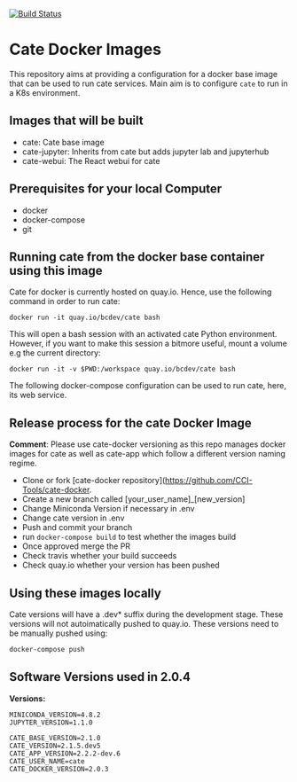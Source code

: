 [![Build Status](https://travis-ci.org/CCI-Tools/cate-docker.svg?branch=master)](https://travis-ci.org/CCI-Tools/cate-docker)

# Cate Docker Images

This repository aims at providing a configuration for a docker base image
that can be used to run cate services. Main aim is to configure `cate` to run in a K8s environment.

## Images that will be built

- cate: Cate base image
- cate-jupyter: Inherits from cate but adds jupyter lab and jupyterhub  
- cate-webui: The React webui for cate

## Prerequisites for your local Computer

- docker
- docker-compose
- git

## Running cate from the docker base container using this image

Cate for docker is currently hosted on quay.io. Hence, use the following
command in order to run cate:

```shell script
docker run -it quay.io/bcdev/cate bash
```

This will open a bash session with an activated cate Python environment. However,
if you want to make this session a bitmore useful, mount a volume e.g the current directory:

```shell script
docker run -it -v $PWD:/workspace quay.io/bcdev/cate bash
```

The following docker-compose configuration can be used to run cate, here, its web service.
 

## Release process for the cate Docker Image

__Comment__: Please use cate-docker versioning as this repo manages docker images for cate as well as cate-app which
             follow a different version naming regime.

- Clone or fork [cate-docker repository](https://github.com/CCI-Tools/cate-docker.
- Create a new branch called [your_user_name]_[new_version]
- Change Miniconda Version if necessary in .env
- Change cate version in .env
- Push and commit your branch
- run `docker-compose build` to test whether the images build
- Once approved merge the PR
- Check travis whether your build succeeds
- Check quay.io whether your version has been pushed  

## Using these images locally

Cate versions will have a .dev* suffix during the development stage. These versions will not autoimatically pushed
to quay.io. These versions need to be manually pushed using:

```bash
docker-compose push
```    

## Software Versions used in 2.0.4

__Versions:__

    MINICONDA_VERSION=4.8.2
    JUPYTER_VERSION=1.1.0
    
    CATE_BASE_VERSION=2.1.0
    CATE_VERSION=2.1.5.dev5
    CATE_APP_VERSION=2.2.2-dev.6
    CATE_USER_NAME=cate
    CATE_DOCKER_VERSION=2.0.3
